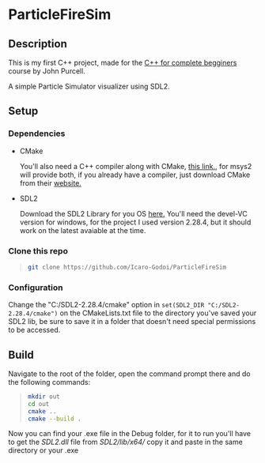 # ParticleFireSim

## Description

This is my first C++ project, made for the [C++ for complete begginers](https://www.caveofprogramming.com/p/c-beginners) course by John Purcell.

A simple Particle Simulator visualizer using SDL2.

## Setup

### Dependencies

- CMake

  You'll also need a C++ compiler along with CMake, [this link.](https://www.msys2.org/), for msys2 will provide both, if you already have a compiler, just download CMake from their [website.](https://cmake.org/download/)

- SDL2

  Download the SDL2 Library for you OS [here.](https://github.com/libsdl-org/SDL/releases)
  You'll need the devel-VC version for windows, for the project I used version 2.28.4, but it should work on the latest avaiable at the time.

### Clone this repo

  >``` sh
  >git clone https://github.com/Icaro-Godoi/ParticleFireSim
  >```

### Configuration

  Change the "C:/SDL2-2.28.4/cmake" option in ```set(SDL2_DIR "C:/SDL2-2.28.4/cmake")``` on the CMakeLists.txt file to the directory you've saved your SDL2 lib, be sure to save it in a folder that doesn't need special permissions to be accessed.

## Build

  Navigate to the root of the folder, open the command prompt there and do the following commands:

  >``` sh
  >mkdir out
  >cd out
  >cmake ..
  >cmake --build .
  >```

  Now you can find your .exe file in the Debug folder, for it to run you'll have to get the *SDL2.dll* file from *SDL2/lib/x64/* copy it and paste in the same directory or your .exe
